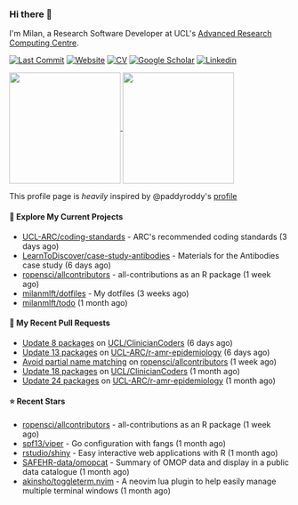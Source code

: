 ### Hi there 👋

I'm Milan, a Research Software Developer at UCL's [Advanced Research Computing
Centre](https://www.ucl.ac.uk/advanced-research-computing/advanced-research-computing-centre).

[![Last Commit](https://img.shields.io/github/last-commit/milanmlft/milanmlft?label=updated)](https://github.com/milanmlft)
[![Website](https://img.shields.io/badge/GitHub%20Pages-222?logo=githubpages&logoColor=fff&style=for-the-badge&style=flat)](https://milanmlft.dev)
[![CV](https://img.shields.io/badge/CV-PDF-pink.svg)](https://milanmlft.netlify.app/uploads/resume.pdf)
[![Google Scholar](https://img.shields.io/badge/Google%20Scholar-4285F4?logo=googlescholar&logoColor=fff&style=for-the-badge&style=flat)](https://scholar.google.com/citations?user=LwW40HQAAAAJ&hl=en)
[![Linkedin](https://img.shields.io/badge/LinkedIn-0A66C2?logo=linkedin&logoColor=fff&style=for-the-badge&style=flat)](http://www.linkedin.com/in/milan-malfait)


<a href="https://github.com/milanmlft/milanmlft#gh-dark-mode-only">
  <img height=200 align="center" src="https://github-readme-stats-paddyroddy.vercel.app/api?username=milanmlft&disable_animations=true&hide_border=true&hide_title=true&include_all_commits=true&rank_icon=github&show=prs_merged,reviews&show_icons=true&theme=tokyonight" />
</a>


<a href="https://github.com/milanmlft/milanmlft#gh-light-mode-only">
  <img height=200 align="center" src="https://github-readme-stats-paddyroddy.vercel.app/api?username=milanmlft&disable_animations=true&hide_border=true&hide_title=true&include_all_commits=true&rank_icon=github&show=prs_merged,reviews&show_icons=true&theme=default" />
</a>

This profile page is _heavily_ inspired by @paddyroddy's [profile](https://github.com/paddyroddy/paddyroddy)

#### 👷 Explore My Current Projects

- [UCL-ARC/coding-standards](https://github.com/UCL-ARC/coding-standards) - ARC&#39;s recommended coding standards
  (3 days ago)
- [LearnToDiscover/case-study-antibodies](https://github.com/LearnToDiscover/case-study-antibodies) - Materials for the Antibodies case study
  (6 days ago)
- [ropensci/allcontributors](https://github.com/ropensci/allcontributors) - all-contributions as an R package
  (1 week ago)
- [milanmlft/dotfiles](https://github.com/milanmlft/dotfiles) - My dotfiles
  (3 weeks ago)
- [milanmlft/todo](https://github.com/milanmlft/todo)
  (1 month ago)

#### 🔨 My Recent Pull Requests

- [Update 8 packages](https://github.com/UCL/ClinicianCoders/pull/53) on [UCL/ClinicianCoders](https://github.com/UCL/ClinicianCoders)
  (6 days ago)
- [Update 13 packages](https://github.com/UCL-ARC/r-amr-epidemiology/pull/37) on [UCL-ARC/r-amr-epidemiology](https://github.com/UCL-ARC/r-amr-epidemiology)
  (6 days ago)
- [Avoid partial name matching](https://github.com/ropensci/allcontributors/pull/51) on [ropensci/allcontributors](https://github.com/ropensci/allcontributors)
  (1 week ago)
- [Update 18 packages](https://github.com/UCL/ClinicianCoders/pull/52) on [UCL/ClinicianCoders](https://github.com/UCL/ClinicianCoders)
  (1 month ago)
- [Update 24 packages](https://github.com/UCL-ARC/r-amr-epidemiology/pull/36) on [UCL-ARC/r-amr-epidemiology](https://github.com/UCL-ARC/r-amr-epidemiology)
  (1 month ago)

#### ⭐ Recent Stars

- [ropensci/allcontributors](https://github.com/ropensci/allcontributors) - all-contributions as an R package
  (1 week ago)
- [spf13/viper](https://github.com/spf13/viper) - Go configuration with fangs
  (1 month ago)
- [rstudio/shiny](https://github.com/rstudio/shiny) - Easy interactive web applications with R
  (1 month ago)
- [SAFEHR-data/omopcat](https://github.com/SAFEHR-data/omopcat) - Summary of OMOP data and display in a public data catalogue
  (1 month ago)
- [akinsho/toggleterm.nvim](https://github.com/akinsho/toggleterm.nvim) - A neovim lua plugin to help easily manage multiple terminal windows
  (1 month ago)
